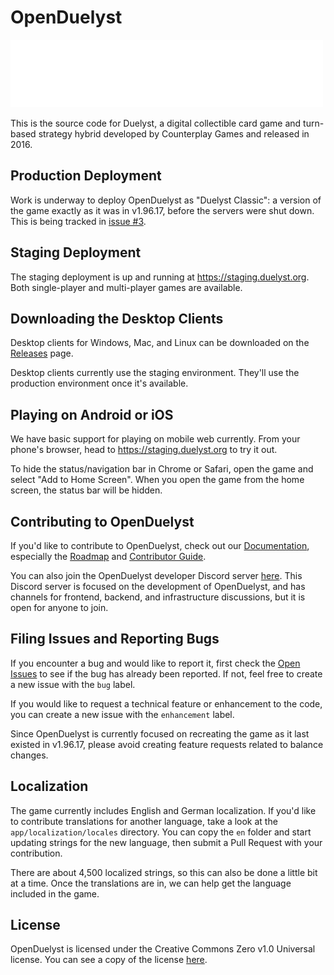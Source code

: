 # OpenDuelyst

![Duelyst Logo](app/resources/ui/brand_duelyst.png)

This is the source code for Duelyst, a digital collectible card game and
turn-based strategy hybrid developed by Counterplay Games and released in 2016.

## Production Deployment

Work is underway to deploy OpenDuelyst as "Duelyst Classic": a version of the
game exactly as it was in v1.96.17, before the servers were shut down. This is
being tracked in [issue #3](https://github.com/open-duelyst/duelyst/issues/3).

## Staging Deployment

The staging deployment is up and running at https://staging.duelyst.org. Both
single-player and multi-player games are available.

## Downloading the Desktop Clients

Desktop clients for Windows, Mac, and Linux can be downloaded on the
[Releases](https://github.com/open-duelyst/duelyst/releases) page.

Desktop clients currently use the staging environment. They'll use the
production environment once it's available.

## Playing on Android or iOS

We have basic support for playing on mobile web currently. From your phone's
browser, head to https://staging.duelyst.org to try it out.

To hide the status/navigation bar in Chrome or Safari, open the game and select
"Add to Home Screen". When you open the game from the home screen, the status
bar will be hidden.

## Contributing to OpenDuelyst

If you'd like to contribute to OpenDuelyst, check out our
[Documentation](docs/README.md), especially the [Roadmap](docs/ROADMAP.md) and
[Contributor Guide](docs/CONTRIBUTING.md).

You can also join the OpenDuelyst developer Discord server
[here](https://discord.gg/HhUWfZ9cxe). This Discord server is focused on the
development of OpenDuelyst, and has channels for frontend, backend, and
infrastructure discussions, but it is open for anyone to join.

## Filing Issues and Reporting Bugs

If you encounter a bug and would like to report it, first check the
[Open Issues](https://github.com/open-duelyst/duelyst/issues/) to see if the
bug has already been reported. If not, feel free to create a new issue with the
`bug` label.

If you would like to request a technical feature or enhancement to the code,
you can create a new issue with the `enhancement` label.

Since OpenDuelyst is currently focused on recreating the game as it last
existed in v1.96.17, please avoid creating feature requests related to balance
changes.

## Localization

The game currently includes English and German localization. If you'd like to
contribute translations for another language, take a look at the
`app/localization/locales` directory. You can copy the `en` folder and start
updating strings for the new language, then submit a Pull Request with your
contribution.

There are about 4,500 localized strings, so this can also be done a little bit
at a time. Once the translations are in, we can help get the language included
in the game.

## License

OpenDuelyst is licensed under the Creative Commons Zero v1.0 Universal license.
You can see a copy of the license [here](LICENSE).




